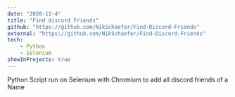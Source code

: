 ```yaml
---
date: "2020-11-4"
title: "Find discord Friends"
github: "https://github.com/NikSchaefer/Find-Discord-Friends"
external: "https://github.com/NikSchaefer/Find-Discord-Friends"
tech:
    - Python
    - Selenium
showInProjects: true
---
```


Python Script run on Selenium with Chromium to add all discord friends of a Name
